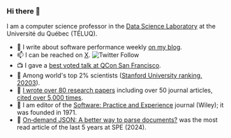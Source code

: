 ### Hi there 👋

I am a computer science professor in the [Data Science Laboratory](https://dot-lab.teluq.ca/en/) at the Université du Québec (TÉLUQ).

- :newspaper: I write about software performance weekly [on my blog](https://lemire.me/blog/).
- 📫 I can be reached on [X](https://twitter.com/lemire). ![Twitter Follow](https://img.shields.io/twitter/follow/lemire?style=social)
- :tv: I gave a [best voted talk at QCon San Francisco](https://www.youtube.com/watch?v=wlvKAT7SZIQ).
- :school: Among world's top 2% scientists ([Stanford University ranking, 20203](https://elsevier.digitalcommonsdata.com/datasets/btchxktzyw/6)).
- :page_facing_up: [I wrote over 80 research papers](https://lemire.me/en/#publications) including over 50 journal articles, [cited over 5,000 times](https://scholar.google.com/citations?user=q1ja-G8AAAAJ&hl=en&oi=ao).
- 📖 I am editor of the [Software: Practice and Experience](https://onlinelibrary.wiley.com/journal/1097024x) journal (Wiley); it was founded in 1971.
- 📎 [On‐demand JSON: A better way to parse documents?](https://onlinelibrary.wiley.com/doi/10.1002/spe.3313) was the most read article of the last 5 years at SPE (2024).
